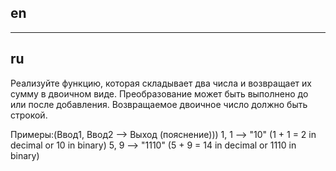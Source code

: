 ## en

---

## ru

Реализуйте функцию, которая складывает два числа и возвращает их сумму в двоичном виде.
Преобразование может быть выполнено до или после добавления.
Возвращаемое двоичное число должно быть строкой.

Примеры:(Ввод1, Ввод2 --> Выход (пояснение)))
1, 1 --> "10" (1 + 1 = 2 in decimal or 10 in binary)
5, 9 --> "1110" (5 + 9 = 14 in decimal or 1110 in binary)
